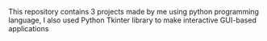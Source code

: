 This repository contains 3 projects made by me using python programming language, I also used Python Tkinter library to make interactive GUI-based applications
